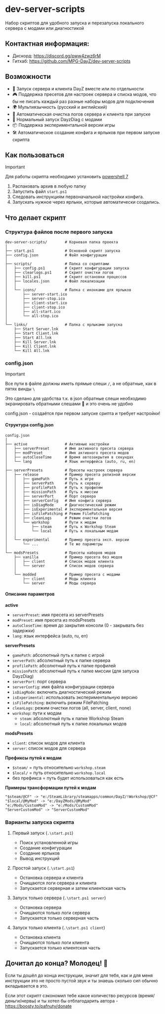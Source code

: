 # dev-server-scripts

Набор скриптов для удобного запуска и перезапуска локального сервера с модами или диагностикой

## Контактная информация:

- Дискорд: https://discord.gg/pww4zwz6rM
- Гитхаб: https://github.com/MPG-DayZ/dev-server-scripts

## Возможности

- 🚀 Запуск сервера и клиента DayZ вместе или по отдельности
- 🎮 Поддержка пресетов для настроек сервера и списка модов, что бы не писать каждый раз разные наборы модов для
  подключения
- 🌍 Мультиязычность (русский и английский)
- 🧹 Автоматическая очистка логов сервера и клиента при запуске
- 🔧 Нормальный запуск DayzDiag с модами
- 📦 Поддержка экспериментальной версии игры
- 🛠️ Автоматическое создание конфига и ярлыков при первом запуске скрипта

## Как пользоваться

> [!IMPORTANT]
> Для работы скрипта необходимо установить [powershell 7](https://aka.ms/PowerShell)
>

1. Распаковать архив в любую папку
2. Запустить файл `start.ps1`
3. Следовать инструкциям первоначальной настройки конфига.
4. Запускать нужное через ярлыки, которые автоматически создались.

## Что делает скрипт

### Структура файлов после первого запуска

```
dev-server-scripts/        # Корневая папка проекта
│
├── start.ps1              # Основной скрипт запуска
├── config.json            # Файл конфигурации
│
├── scripts/               # Папка со скриптами
│   ├── config.ps1         # Скрипт конфигурации запуска
│   ├── clearlogs.ps1      # Скрипт очистки логов
│   ├── kill.ps1           # Скрипт остановки процессов
│   ├── locales.json       # Файл локализации
│   │
│   └── icons/             # Папка с иконками для ярлыков
│       ├── server-start.ico
│       ├── server-stop.ico
│       ├── client-start.ico
│       ├── client-stop.ico
│       ├── all-start.ico
│       └── all-stop.ico
│   
└── links/                 # Папка с ярлыками запуска
    ├── Start Server.lnk
    ├── Start Client.lnk
    ├── Start All.lnk
    ├── Kill Server.lnk
    ├── Kill Client.lnk
    └── Kill All.lnk
```

### config.json

> [!IMPORTANT]
>
> Все пути в файле должны иметь прямые слеши `/`, а не обратные, как в пятях винды `\`
>
> Это сделано для удобства т.к. в json обратные слеши необходимо экранировать обратными слешами 🤡 и это очень не удобно

config.json - создаётся при первом запуске срипта и требует настройки!

#### Структура config.json

```
config.json
│
├── active                 # Активные настройки
│   ├── serverPreset       # Имя активного пресета сервера
│   ├── modPreset          # Имя активного пресета модов
│   ├── autoCloseTime      # Время автозакрытия в секундах
│   └── lang               # Язык интерфейса (auto, ru, en)
│
├── serverPresets          # Пресеты настроек сервера
│   ├── release            # Пример пресета релизной версии
│   │   ├── gamePath       # Путь к игре
│   │   ├── serverPath     # Путь к серверу
│   │   ├── profilePath    # Путь к профилям
│   │   ├── missionPath    # Путь к миссии
│   │   ├── serverPort     # Порт сервера
│   │   ├── serverConfig   # Имя конфига сервера
│   │   ├── isDiagMode     # Диагностический режим
│   │   ├── isExperimental # Экспериментальная версия
│   │   ├── isFilePatching # Режим FilePatching
│   │   ├── cleanLogs      # Режим очистки логов
│   │   └── workshop       # Пути к модам
│   │       ├── steam      # Путь к Workshop Steam
│   │       └── local      # Путь к локальным модам
│   │
│   └── experimental       # Пример пресета эксп. версии
│       └── ...            # Те же параметры
│
└── modsPresets            # Пресеты наборов модов
    ├── vanilla            # Пример пресета без модов
    │   ├── client         # Список модов клиента
    │   └── server         # Список модов сервера
    │
    └── modded             # Пример пресета с модами
        ├── client         # Моды клиента
        └── server         # Моды сервера
```

#### Описание параметров

**active**

- `serverPreset`: имя пресета из serverPresets
- `modPreset`: имя пресета из modsPresets
- `autoCloseTime`: время до закрытия консоли (0 - закрывать без задержки)
- `lang`: язык интерфейса (auto, ru, en)

**serverPresets**

- `gamePath`: абсолютный путь к папке с игрой
- `serverPath`: абсолютный путь к папке сервера
- `profilePath`: абсолютный путь к папке профилей
- `missionPath`: абсолютный путь к папке миссии (для запуска DayzDiag)
- `serverPort`: порт сервера
- `serverConfig`: имя файла конфигурации сервера
- `isDiagMode`: включить диагностический режим
- `isExperimental`: использовать экспериментальную версию
- `isFilePatching`: включить режим FilePatching
- `cleanLogs`: режим очистки логов (all, server, client, none)
- `workshop`: пути к модам
    - `steam`: абсолютный путь к папке Workshop Steam
    - `local`: абсолютный путь к папке локальных модов

**modsPresets**

- `client`: список модов для клиента
- `server`: список модов для сервера

**Префиксы путей к модам**

- `$steam/` = путь относительно `workshop.steam`
- `$local/` = путь относительно `workshop.local`
- без префикса = путь будет использоваться как есть

**Примеры трансформации путей к модам**

```
"$steam/@CF" -> "e:/SteamLibrary/steamapps/common/DayZ/!Workshop/@CF"
"$local/@MyMod" -> "e:/DayZMods/@MyMod"
"e:/Mods/CustomMod" -> "e:/Mods/CustomMod"
"ServerCustomMod" -> "ServerCustomMod"
```

### Варианты запуска скрипта

1. Первый запуск (`.\start.ps1`)
    - Поиск установленной игры
    - Создание конфигурации
    - Создание ярлыков
    - Вывод инструкций

2. Простой запуск (`.\start.ps1`)
    - Остановка сервера и клиента
    - Очищаются логи сервера и клиента
    - Запускается серверная и затем клиентская часть

3. Запуск только сервера (`.\start.ps1 server`)
    - Остановка сервера
    - Очищаются только логи сервера
    - Запускается только серверная часть

4. Запуск только клиента (`.\start.ps1 client`)
    - Остановка клиента
    - Очищаются только логи клиента
    - Запускается только клиентская часть

## Дочитал до конца? Молодец! 🎉

Если ты дошёл до конца инструкции, значит для тебя, как и для меня инструкции это не просто пустой звук и ты знаешь
сколько сил обычно вкладывается в это.

Если этот скрипт сэкономил тебе какое количество ресурсов (время/деньги/нервы) и ты хотел бы отблагодарить
автора - https://boosty.to/pafnuty/donate